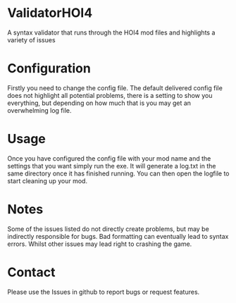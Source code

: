 # ValidatorHOI4
A syntax validator that runs through the HOI4 mod files and highlights a variety of issues

# Configuration
Firstly you need to change the config file. The default delivered config file does not highlight all potential problems, there is a setting to show you everything, but depending on how much that is you may get an overwhelming log file.

# Usage
Once you have configured the config file with your mod name and the settings that you want simply run the exe. It will generate a log.txt in the same directory once it has finished running. You can then open the logfile to start cleaning up your mod.

# Notes
Some of the issues listed do not directly create problems, but may be indirectly responsible for bugs. Bad formatting can eventually lead to syntax errors. Whilst other issues may lead right to crashing the game.

# Contact
Please use the Issues in github to report bugs or request features.
